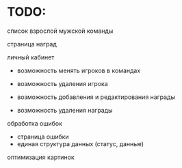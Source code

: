 # TODO:

список взрослой мужской команды

страница наград

личный кабинет
- возможность менять игроков в командах
- возможность удаления игрока

- возможность добавления и редактирования награды
- возможность удаления награды

обработка ошибок
- страница ошибки
- единая структура данных (статус, данные)

оптимизация картинок